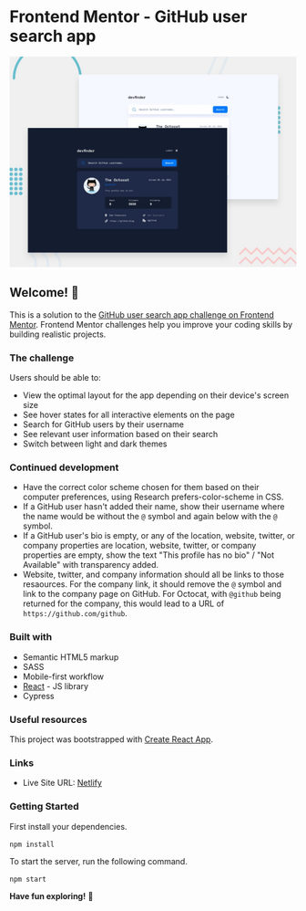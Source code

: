 # Frontend Mentor - GitHub user search app

![Design preview for the GitHub user search app coding challenge](./src/assets/preview.jpg)

## Welcome! 👋

This is a solution to the [GitHub user search app challenge on Frontend Mentor](https://www.frontendmentor.io/challenges/github-user-search-app-Q09YOgaH6). Frontend Mentor challenges help you improve your coding skills by building realistic projects.

### The challenge

Users should be able to:

- View the optimal layout for the app depending on their device's screen size
- See hover states for all interactive elements on the page
- Search for GitHub users by their username
- See relevant user information based on their search
- Switch between light and dark themes

### Continued development

- Have the correct color scheme chosen for them based on their computer preferences, using Research prefers-color-scheme in CSS.
- If a GitHub user hasn't added their name, show their username where the name would be without the `@` symbol and again below with the `@` symbol.
- If a GitHub user's bio is empty, or any of the location, website, twitter, or company properties are location, website, twitter, or company properties are empty, show the text "This profile has no bio" / "Not Available" with transparency added.
- Website, twitter, and company information should all be links to those resaources. For the company link, it should remove the `@` symbol and link to the company page on GitHub. For Octocat, with `@github` being returned for the company, this would lead to a URL of `https://github.com/github`.

### Built with

- Semantic HTML5 markup
- SASS
- Mobile-first workflow
- [React](https://reactjs.org/) - JS library
- Cypress

### Useful resources

This project was bootstrapped with [Create React App](https://github.com/facebook/create-react-app).

### Links

- Live Site URL: [Netlify](https://hellodajana-github-user-search.netlify.app/)

### Getting Started

First install your dependencies.

```
npm install
```

To start the server, run the following command.

```
npm start
```

**Have fun exploring!** 🚀

